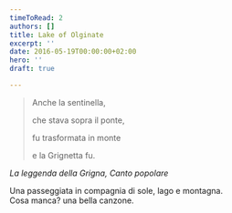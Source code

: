 ```yaml
---
timeToRead: 2
authors: []
title: Lake of Olginate
excerpt: ''
date: 2016-05-19T00:00:00+02:00
hero: ''
draft: true

---
```

> Anche la sentinella,
>
> che stava sopra il ponte,
>
> fu trasformata in monte
>
> e la Grignetta fu.

_La leggenda della Grigna, Canto popolare_

Una passeggiata in compagnia di sole, lago e montagna.  
Cosa manca? una bella canzone.